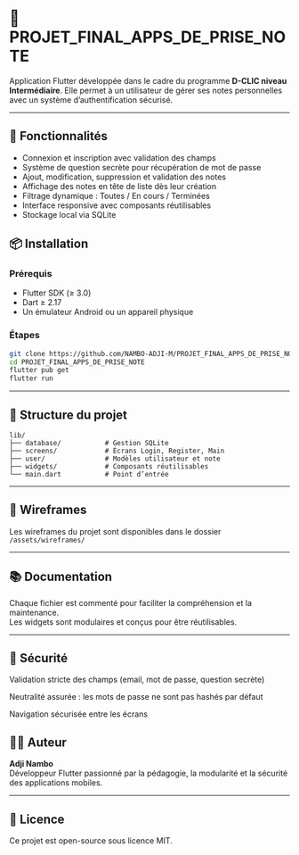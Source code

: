 # 📝 PROJET_FINAL_APPS_DE_PRISE_NOTE

Application Flutter développée dans le cadre du programme **D-CLIC niveau Intermédiaire**. Elle permet à un utilisateur de gérer ses notes personnelles avec un système d’authentification sécurisé.

---

## 🚀 Fonctionnalités

- Connexion et inscription avec validation des champs
- Système de question secrète pour récupération de mot de passe
- Ajout, modification, suppression et validation des notes
- Affichage des notes en tête de liste dès leur création
- Filtrage dynamique : Toutes / En cours / Terminées
- Interface responsive avec composants réutilisables
- Stockage local via SQLite
## 📦 Installation

### Prérequis
- Flutter SDK (≥ 3.0)
- Dart ≥ 2.17
- Un émulateur Android ou un appareil physique

### Étapes

```bash
git clone https://github.com/NAMBO-ADJI-M/PROJET_FINAL_APPS_DE_PRISE_NOTE.git
cd PROJET_FINAL_APPS_DE_PRISE_NOTE
flutter pub get
flutter run
```

---

## 🧩 Structure du projet

```plaintext
lib/
├── database/           # Gestion SQLite
├── screens/            # Écrans Login, Register, Main
├── user/               # Modèles utilisateur et note
├── widgets/            # Composants réutilisables
└── main.dart           # Point d’entrée
```

---

## 📐 Wireframes

Les wireframes du projet sont disponibles dans le dossier `/assets/wireframes/`

---

## 📚 Documentation

Chaque fichier est commenté pour faciliter la compréhension et la maintenance.  
Les widgets sont modulaires et conçus pour être réutilisables.

---

## 🔐 Sécurité

Validation stricte des champs (email, mot de passe, question secrète)

Neutralité assurée : les mots de passe ne sont pas hashés par défaut

Navigation sécurisée entre les écrans

## 👨‍💻 Auteur

**Adji Nambo**  
Développeur Flutter passionné par la pédagogie, la modularité et la sécurité des applications mobiles.

---

## 📄 Licence

Ce projet est open-source sous licence MIT.
```bash

